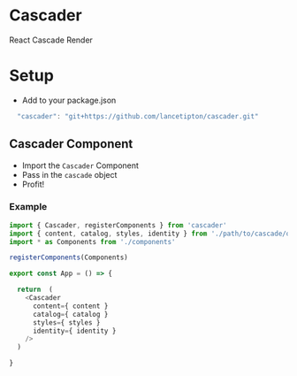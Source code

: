 # Cascader
React Cascade Render


# Setup
  * Add to your package.json
```js
  "cascader": "git+https://github.com/lancetipton/cascader.git"
```

## Cascader Component
  * Import the `Cascader` Component
  * Pass in the `cascade` object
  * Profit!

### Example 
```js
import { Cascader, registerComponents } from 'cascader'
import { content, catalog, styles, identity } from './path/to/cascade/object'
import * as Components from './components'

registerComponents(Components)

export const App = () => {

  return  (
    <Cascader
      content={ content }
      catalog={ catalog }
      styles={ styles }
      identity={ identity }
    />
  )

}

```
